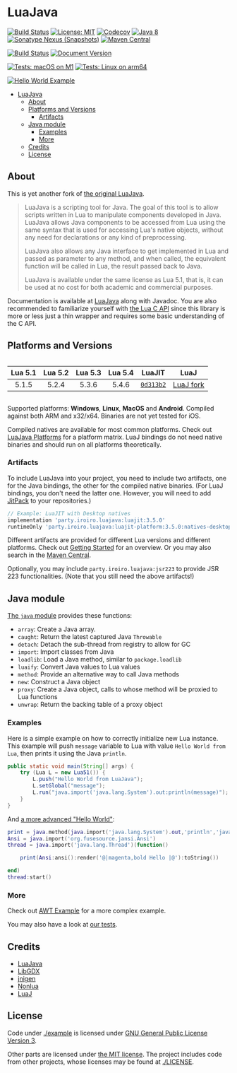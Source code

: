 # LuaJava #

[![Build Status](https://github.com/gudzpoz/luajava/actions/workflows/build-natives.yml/badge.svg)](https://github.com/gudzpoz/luajava/actions/workflows/build-natives.yml)
[![License: MIT](https://img.shields.io/badge/License-MIT-blue.svg)](https://opensource.org/licenses/MIT)
[![Codecov](https://img.shields.io/codecov/c/github/gudzpoz/luajava?label=Coverage)](https://app.codecov.io/gh/gudzpoz/luajava/)
[![Java 8](https://img.shields.io/badge/Java-8-brown)](https://www.oracle.com/java/technologies/java8.html)
[![Sonatype Nexus (Snapshots)](https://img.shields.io/nexus/s/party.iroiro.luajava/luajava?server=https%3A%2F%2Fs01.oss.sonatype.org&label=Nexus&color=pink)](https://s01.oss.sonatype.org/content/repositories/snapshots/party/iroiro/luajava/)
[![Maven Central](https://img.shields.io/maven-central/v/party.iroiro.luajava/luajava?color=blue&label=Maven%20Central)](https://mvnrepository.com/search?q=party.iroiro.luajava)

[![Build Status](https://github.com/gudzpoz/luajava/actions/workflows/docs.yml/badge.svg)](https://github.com/gudzpoz/luajava/actions/workflows/docs.yml)
[![Document Version](https://img.shields.io/github/package-json/v/gudzpoz/luajava?filename=docs%2Fpackage.json&label=Documentation)](https://gudzpoz.github.io/luajava/)

[![Tests: macOS on M1](https://img.shields.io/github/actions/workflow/status/gudzpoz/luajava/build-natives.yml?label=macOS%20on%20M1)](https://github.com/gudzpoz/luajava/actions/workflows/build-natives.yml)
[![Tests: Linux on arm64](https://img.shields.io/circleci/build/github/gudzpoz/luajava/main?label=Linux%20on%20arm64)](https://app.circleci.com/pipelines/github/gudzpoz/luajava)

[![Hello World Example](./docs/.vuepress/public/hello.svg)](https://gudzpoz.github.io/luajava/examples/hello-world-mod.html)

- [LuaJava](#luajava)
  - [About](#about)
  - [Platforms and Versions](#platforms-and-versions)
    - [Artifacts](#artifacts)
  - [Java module](#java-module)
    - [Examples](#examples)
    - [More](#more)
  - [Credits](#credits)
  - [License](#license)

## About ##

This is yet another fork of [the original LuaJava](https://github.com/jasonsantos/luajava).

> LuaJava is a scripting tool for Java. The goal of this tool is to allow scripts written in Lua to manipulate components developed in Java. LuaJava allows Java components to be accessed from Lua using the same syntax that is used for accessing Lua's native objects, without any need for declarations or any kind of preprocessing.
>
> LuaJava also allows any Java interface to get implemented in Lua and passed as parameter to any method, and when called, the equivalent function will be called in Lua, the result passed back to Java.
>
> LuaJava is available under the same license as Lua 5.1, that is, it can be used at no cost for both academic and commercial purposes.

Documentation is available at [LuaJava](https://gudzpoz.github.io/luajava/) along with Javadoc.
You are also recommended to familiarize yourself with [the Lua C API](https://www.lua.org/manual/5.4/manual.html#4)
since this library is more or less just a thin wrapper and requires some basic understanding of the C API.

## Platforms and Versions ##

<div style="display:flex;justify-content:center">

| Lua 5.1 | Lua 5.2 | Lua 5.3 | Lua 5.4 | LuaJIT      |    LuaJ     |
|:-------:|:-------:|:-------:|:-------:|:-----------:|:-----------:|
| 5.1.5   | 5.2.4   | 5.3.6   | 5.4.6   | [`0d313b2`] | [LuaJ fork] |

</div>

[`0d313b2`]: https://github.com/LuaJIT/LuaJIT/commits/0d313b243194a0b8d2399d8b549ca5a0ff234db5

[LuaJ fork]: https://github.com/wagyourtail/luaj

Supported platforms: **Windows**, **Linux**, **MacOS** and **Android**. Compiled against both ARM and x32/x64. Binaries are not yet tested for iOS.

Compiled natives are available for most common platforms. Check out [LuaJava Platforms](https://gudzpoz.github.io/luajava/#platforms) for a platform matrix. LuaJ bindings do not need native binaries and should run on all platforms theoretically.

### Artifacts

To include LuaJava into your project, you need to include two artifacts, one for the Java bindings, the other for the compiled native binaries.
(For LuaJ bindings, you don't need the latter one. However, you will need to add [JitPack](https://jitpack.io/) to your repositories.)

```groovy
// Example: LuaJIT with Desktop natives
implementation 'party.iroiro.luajava:luajit:3.5.0'
runtimeOnly 'party.iroiro.luajava:luajit-platform:3.5.0:natives-desktop'
```

Different artifacts are provided for different Lua versions and different platforms. Check out [Getting Started](https://gudzpoz.github.io/luajava/getting-started.html) for an overview. Or you may also search in the [Maven Central](https://mvnrepository.com/search?q=party.iroiro.luajava).

Optionally, you may include `party.iroiro.luajava:jsr223` to provide JSR 223 functionalities. (Note that you still need the above artifacts!)

## Java module ##

[The `java` module](https://gudzpoz.github.io/luajava/api.html#java-module) provides these functions:

- `array`: Create a Java array.
- `caught`: Return the latest captured Java `Throwable`
- `detach`: Detach the sub-thread from registry to allow for GC
- `import`: Import classes from Java
- `loadlib`: Load a Java method, similar to `package.loadlib`
- `luaify`: Convert Java values to Lua values
- `method`: Provide an alternative way to call Java methods
- `new`: Construct a Java object
- `proxy`: Create a Java object, calls to whose method will be proxied to Lua functions
- `unwrap`: Return the backing table of a proxy object

### Examples

Here is a simple example on how to correctly initialize new Lua instance.
This example will push `message` variable to Lua with value `Hello World from Lua`, then prints it using the Java `println`.

```java
public static void main(String[] args) {
    try (Lua L = new Lua51()) {
        L.push("Hello World from LuaJava");
        L.setGlobal("message");
        L.run("java.import('java.lang.System').out:println(message)");
    }
}
```

And [a more advanced "Hello World"](https://gudzpoz.github.io/luajava/examples/hello-world-mod.html):

```lua
print = java.method(java.import('java.lang.System').out,'println','java.lang.Object')
Ansi = java.import('org.fusesource.jansi.Ansi')
thread = java.import('java.lang.Thread')(function()

    print(Ansi:ansi():render('@|magenta,bold Hello |@'):toString())

end)
thread:start()
```

### More ###

Check out [AWT Example](https://gudzpoz.github.io/luajava/examples/awt.html) for a more complex example.

You may also have a look at [our tests](./example/src/test/resources).

## Credits ##

 * [LuaJava](https://github.com/jasonsantos/luajava)
 * [LibGDX](https://github.com/libgdx/libgdx)
 * [jnigen](https://github.com/libgdx/gdx-jnigen)
 * [Nonlua](https://github.com/deathbeam/jua)
 * [LuaJ](https://github.com/wagyourtail/luaj)

## License ##

Code under [./example](./example) is licensed under [GNU General Public License
Version 3](https://www.gnu.org/licenses/gpl-3.0.txt).

Other parts are licensed under [the MIT license](https://opensource.org/licenses/MIT).
The project includes code from other projects, whose licenses may be found at [./LICENSE](./LICENSE).
